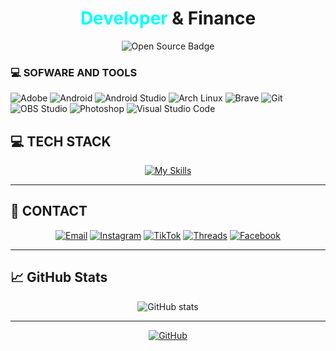 <h1 align="center"><span style="color: aqua"> Developer</span> & Finance</h1>

<p align="center">
  <img src="https://img.shields.io/badge/Open%20Source-Enthusiast-aqua?style=for-the-badge&logoColor=black" alt="Open Source Badge"/>
</p>

### 💻 SOFWARE AND TOOLS

<p>
    <img alt="Adobe" src="https://img.shields.io/badge/Adobe-FF0000.svg?logo=adobe&logoColor=white">
    <img alt="Android" src="https://img.shields.io/badge/Android-3DDC84?logo=android&logoColor=white">
    <img alt="Android Studio" src="https://img.shields.io/badge/Android%20Studio-008678.svg?logo=android-studio&logoColor=white">
    <img alt="Arch Linux" src="https://img.shields.io/badge/Arch%20Linux-1793D1.svg?logo=arch-linux&logoColor=white">
    <img alt="Brave" src="https://img.shields.io/badge/-Brave-FB542B?logo=brave&logoColor=white">
    <img alt="Git" src="https://img.shields.io/badge/Git-F05033.svg?logo=git&logoColor=white">
    <img alt="OBS Studio" src="https://img.shields.io/badge/-OBS-302E31?logo=obs-studio&logoColor=white">
    <img alt="Photoshop" src="https://img.shields.io/badge/Photoshop-31A8FF.svg?logo=adobe%20photoshop&logoColor=white">
    <img alt="Visual Studio Code" src="https://img.shields.io/badge/Visual%20Studio%20Code-0078d7.svg?logo=visual-studio-code&logoColor=white">
</p>

## 💻 TECH STACK

<div align="center">

[![My Skills](https://skillicons.dev/icons?i=js,html,css,react,nodejs,python,java,docker,kubernetes,aws)](https://skillicons.dev)

</div>

---

## 📱 CONTACT
<div align="center">
  
[![Email](https://img.shields.io/badge/Email-aqua?style=for-the-badge&logo=gmail&logoColor=black)](mailto:viksry@proton.me)
[![Instagram](https://img.shields.io/badge/Instagram-aqua?style=for-the-badge&logo=instagram&logoColor=black)](https://www.instagram.com/meviksry)
[![TikTok](https://img.shields.io/badge/TikTok-black?style=for-the-badge&logo=tiktok&logoColor=aqua)](https://www.tiktok.com/@viksry)
[![Threads](https://img.shields.io/badge/Threads-aqua?style=for-the-badge&logo=threads&logoColor=black)](https://www.threads.net/@meviksry)
[![Facebook](https://img.shields.io/badge/Facebook-black?style=for-the-badge&logo=facebook&logoColor=aqua)](https://www.facebook.com/share/19aKzAtBeZ/)

</div>

---
## 📈 GitHub Stats
<div align="center">

![GitHub stats](https://github-readme-stats.vercel.app/api?username=MeViksry&show_icons=true&theme=dark&title_color=00ffff&icon_color=00ffff&text_color=ffffff)

</div>

---
<div align="center">

[![GitHub](https://img.shields.io/github/followers/MeViksry?label=Follow&style=social)](https://github.com/MeViksry)

</div>

